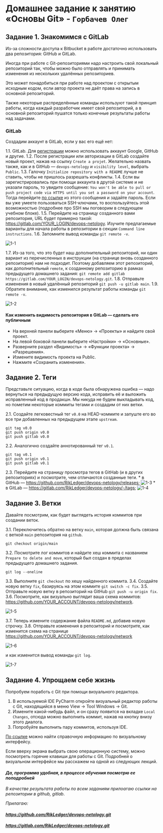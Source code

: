 # Домашнее задание к занятию «Основы Git» - `Горбачев Олег`


## Задание 1. Знакомимся с GitLab 

Из-за сложности доступа к Bitbucket в работе достаточно использовать два репозитория: GitHub и GitLab.

Иногда при работе с Git-репозиториями надо настроить свой локальный репозиторий так, чтобы можно было 
отправлять и принимать изменения из нескольких удалённых репозиториев. 

Это может понадобиться при работе над проектом с открытым исходным кодом, если автор проекта не даёт права на запись в основной репозиторий.

Также некоторые распределённые команды используют такой принцип работы, когда каждый разработчик имеет свой репозиторий, а в основной репозиторий пушатся только конечные результаты 
работы над задачами. 

### GitLab

Создадим аккаунт в GitLab, если у вас его ещё нет:

1.1. GitLab. Для [регистрации](https://gitlab.com/users/sign_up)  можно использовать аккаунт Google, GitHub и другие. 
1.2. После регистрации или авторизации в GitLab создайте новый проект, нажав на ссылку `Create a projet`. 
Желательно назвать также, как и в GitHub — `devops-netology` и `visibility level`, выбрать `Public`.
1.3. Галочку `Initialize repository with a README` лучше не ставить, чтобы не пришлось разрешать конфликты.
1.4. Если вы зарегистрировались при помощи аккаунта в другой системе и не указали пароль, то увидите сообщение:
`You won't be able to pull or push project code via HTTPS until you set a password on your account`. 
Тогда перейдите [по ссылке](https://gitlab.com/profile/password/edit) из этого сообщения и задайте пароль. 
Если вы уже умеете пользоваться SSH-ключами, то воспользуйтесь этой возможностью (подробнее про SSH мы поговорим в следующем учебном блоке).
1.5. Перейдите на страницу созданного вами репозитория, URL будет примерно такой:
https://gitlab.com/YOUR_LOGIN/devops-netology. Изучите предлагаемые варианты для начала работы в репозитории в секции
`Command line instructions`. 
1.6. Запомните вывод команды `git remote -v`.

![1-1](./Git-Base-01.jpg)
   
1.7. Из-за того, что это будет наш дополнительный репозиторий, ни один вариант из перечисленных в инструкции (на странице 
вновь созданного репозитория) нам не подходит. Поэтому добавляем этот репозиторий, как дополнительный `remote`, к созданному
репозиторию в рамках предыдущего домашнего задания:
`git remote add gitlab https://gitlab.com/YOUR_LOGIN/devops-netology.git`.
1.8. Отправьте изменения в новый удалённый репозиторий `git push -u gitlab main`.
1.9. Обратите внимание, как изменился результат работы команды `git remote -v`.
   
![1-2](./Git-Base-02.jpg)

#### Как изменить видимость репозитория в  GitLab — сделать его публичным 

* На верхней панели выберите «Меню» -> «Проекты» и найдите свой проект.
* На левой боковой панели выберите «Настройки» -> «Основные».
* Разверните раздел «Видимость» -> «Функции проекта» -> «Разрешения».
* Измените видимость проекта на Public.
* Нажмите «Сохранить изменения».

## Задание 2. Теги

Представьте ситуацию, когда в коде была обнаружена ошибка — надо вернуться на предыдущую версию кода,
исправить её и выложить исправленный код в продакшн. Мы никуда не будем выкладывать код, но пометим некоторые коммиты тегами и создадим от них ветки. 

2.1. Создайте легковестный тег `v0.0` на HEAD-коммите и запуште его во все три добавленных на предыдущем этапе `upstream`.
```shell
git tag v0.0 
git push origin v0.0 
git push gitlab v0.0 
```
2.2. Аналогично создайте аннотированный тег `v0.1`.
```shell
git tag v0.1 
git push origin v0.1 
git push gitlab v0.1 
```
   
2.3. Перейдите на страницу просмотра тегов в GitHab (и в других репозиториях) и посмотрите, чем отличаются созданные теги. 
    * в GitHub — https://github.com/RikLedger/devops-netology/releases;
![1-3](./Git-Base-03.jpg)
    * в GitLab — https://gitlab.com/RikLedger/devops-netology/-/tags;
![1-4](./Git-Base-04.jpg)
  
## Задание 3. Ветки 

Давайте посмотрим, как будет выглядеть история коммитов при создании веток. 

3.1. Переключитесь обратно на ветку `main`, которая должна быть связана с веткой `main` репозитория на `github`.
```shell
git checkout origin/main
```
3.2. Посмотрите лог коммитов и найдите хеш коммита с названием `Prepare to delete and move`, который был создан в пределах предыдущего домашнего задания.
```shell
git log --oneline
```    
3.3. Выполните `git checkout` по хешу найденного коммита. 
3.4. Создайте новую ветку `fix`, базируясь на этом коммите `git switch -c fix`.
3.5. Отправьте новую ветку в репозиторий на GitHub `git push -u origin fix`.
3.6. Посмотрите, как визуально выглядит ваша схема коммитов: https://github.com/YOUR_ACCOUNT/devops-netology/network.

 ![1-5](./Git-Base-05.jpg)

3.7. Теперь измените содержание файла `README.md`, добавив новую строчку.
3.8. Отправьте изменения в репозиторий и посмотрите, как изменится схема на странице https://github.com/YOUR_ACCOUNT/devops-netology/network
 
 ![1-6](./Git-Base-06.jpg)

и как изменится вывод команды `git log`.

 ![1-7](./Git-Base-07.jpg)

## Задание 4. Упрощаем себе жизнь

Попробуем поработь с Git при помощи визуального редактора. 

1. В используемой IDE PyCharm откройте визуальный редактор работы с Git, находящийся в меню View -> Tool Windows -> Git.
2. Измените какой-нибудь файл, и он сразу появится на вкладке `Local Changes`, отсюда можно выполнить коммит, нажав на кнопку внизу этого диалога. 
3. Попробуйте выполнить пару коммитов, используя IDE. 

[По ссылке](https://www.jetbrains.com/help/pycharm/commit-and-push-changes.html) можно найти справочную информацию по визуальному интерфейсу. 

Если вверху экрана выбрать свою операционную систему, можно посмотреть горячие клавиши для работы с Git. 
Подробней о визуальном интерфейсе мы расскажем на одной из следующих лекций.

#### *Да, программа удобная, в процессе обучения посмотрю ее поподробней*

*В качестве результата работы по всем заданиям прилоагаю ссылки на репозитории в github, gitlab*.  

*Прилагаю:*

#### *https://github.com/RikLedger/devops-netology.git*
#### *https://gitlab.com/RikLedger/devops-netology.git*
 
